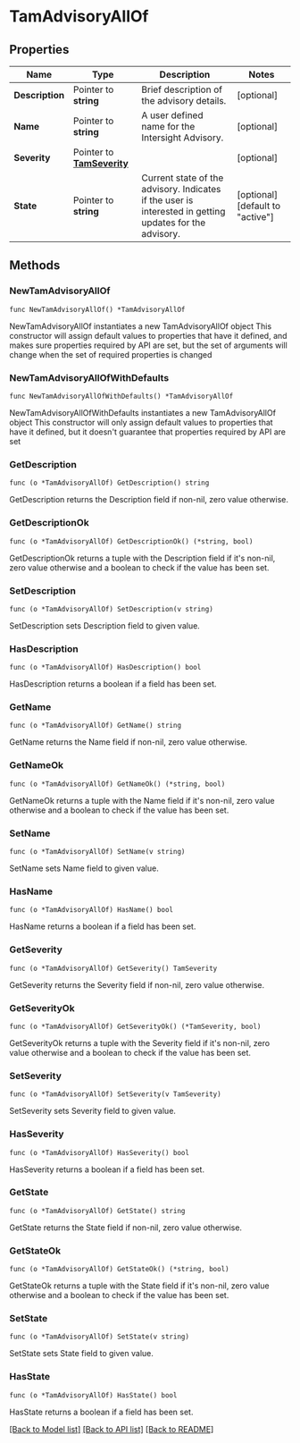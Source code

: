 # TamAdvisoryAllOf

## Properties

Name | Type | Description | Notes
------------ | ------------- | ------------- | -------------
**Description** | Pointer to **string** | Brief description of the advisory details. | [optional] 
**Name** | Pointer to **string** | A user defined name for the Intersight Advisory. | [optional] 
**Severity** | Pointer to [**TamSeverity**](tam.Severity.md) |  | [optional] 
**State** | Pointer to **string** | Current state of the advisory. Indicates if the user is interested in getting updates for the advisory. | [optional] [default to "active"]

## Methods

### NewTamAdvisoryAllOf

`func NewTamAdvisoryAllOf() *TamAdvisoryAllOf`

NewTamAdvisoryAllOf instantiates a new TamAdvisoryAllOf object
This constructor will assign default values to properties that have it defined,
and makes sure properties required by API are set, but the set of arguments
will change when the set of required properties is changed

### NewTamAdvisoryAllOfWithDefaults

`func NewTamAdvisoryAllOfWithDefaults() *TamAdvisoryAllOf`

NewTamAdvisoryAllOfWithDefaults instantiates a new TamAdvisoryAllOf object
This constructor will only assign default values to properties that have it defined,
but it doesn't guarantee that properties required by API are set

### GetDescription

`func (o *TamAdvisoryAllOf) GetDescription() string`

GetDescription returns the Description field if non-nil, zero value otherwise.

### GetDescriptionOk

`func (o *TamAdvisoryAllOf) GetDescriptionOk() (*string, bool)`

GetDescriptionOk returns a tuple with the Description field if it's non-nil, zero value otherwise
and a boolean to check if the value has been set.

### SetDescription

`func (o *TamAdvisoryAllOf) SetDescription(v string)`

SetDescription sets Description field to given value.

### HasDescription

`func (o *TamAdvisoryAllOf) HasDescription() bool`

HasDescription returns a boolean if a field has been set.

### GetName

`func (o *TamAdvisoryAllOf) GetName() string`

GetName returns the Name field if non-nil, zero value otherwise.

### GetNameOk

`func (o *TamAdvisoryAllOf) GetNameOk() (*string, bool)`

GetNameOk returns a tuple with the Name field if it's non-nil, zero value otherwise
and a boolean to check if the value has been set.

### SetName

`func (o *TamAdvisoryAllOf) SetName(v string)`

SetName sets Name field to given value.

### HasName

`func (o *TamAdvisoryAllOf) HasName() bool`

HasName returns a boolean if a field has been set.

### GetSeverity

`func (o *TamAdvisoryAllOf) GetSeverity() TamSeverity`

GetSeverity returns the Severity field if non-nil, zero value otherwise.

### GetSeverityOk

`func (o *TamAdvisoryAllOf) GetSeverityOk() (*TamSeverity, bool)`

GetSeverityOk returns a tuple with the Severity field if it's non-nil, zero value otherwise
and a boolean to check if the value has been set.

### SetSeverity

`func (o *TamAdvisoryAllOf) SetSeverity(v TamSeverity)`

SetSeverity sets Severity field to given value.

### HasSeverity

`func (o *TamAdvisoryAllOf) HasSeverity() bool`

HasSeverity returns a boolean if a field has been set.

### GetState

`func (o *TamAdvisoryAllOf) GetState() string`

GetState returns the State field if non-nil, zero value otherwise.

### GetStateOk

`func (o *TamAdvisoryAllOf) GetStateOk() (*string, bool)`

GetStateOk returns a tuple with the State field if it's non-nil, zero value otherwise
and a boolean to check if the value has been set.

### SetState

`func (o *TamAdvisoryAllOf) SetState(v string)`

SetState sets State field to given value.

### HasState

`func (o *TamAdvisoryAllOf) HasState() bool`

HasState returns a boolean if a field has been set.


[[Back to Model list]](../README.md#documentation-for-models) [[Back to API list]](../README.md#documentation-for-api-endpoints) [[Back to README]](../README.md)


